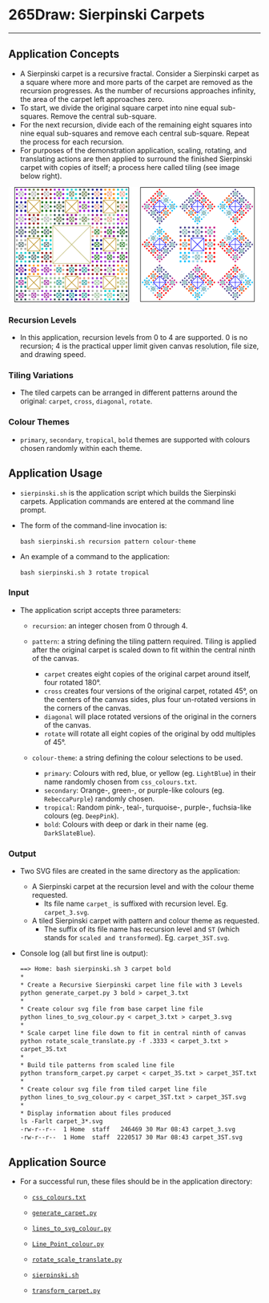 #	265Draw: Sierpinski Carpets

---
##	Application Concepts

*	A Sierpinski carpet is a recursive fractal. Consider a Sierpinski carpet as a square where more and more parts of the carpet are removed as the recursion progresses. As the number of recursions approaches infinity, the area of the carpet left approaches zero.
*	To start, we divide the original square carpet into nine equal sub-squares. Remove the central sub-square.
*	For the next recursion, divide each of the remaining eight squares into nine equal sub-squares and remove each central sub-square. Repeat the process for each recursion.
*	For purposes of the demonstration application, scaling, rotating, and translating actions are then applied to surround the finished Sierpinski carpet with copies of itself; a process here called tiling (see image below right).

![Example Carpets](carpets.png "Three levels of recursion on left; Two levels of recursion with rotate tiling on right.")

###	Recursion Levels
*	In this application, recursion levels from 0 to 4 are supported. 0 is no recursion; 4 is the practical upper limit given canvas resolution, file size, and drawing speed.

###	Tiling Variations
*	The tiled carpets can be arranged in different patterns around the original: `carpet`, `cross`, `diagonal`, `rotate`.

### Colour Themes
*	`primary`, `secondary`, `tropical`, `bold` themes are supported with colours chosen randomly within each theme.

##	Application Usage

*	`sierpinski.sh` is the application script which builds the Sierpinski carpets. Application commands are entered at the command line prompt.

*	The form of the command-line invocation is:

	`bash sierpinski.sh recursion pattern colour-theme`

*	An example of a command to the application:

	`bash sierpinski.sh 3 rotate tropical`
	
###	Input

* The application script accepts three parameters:

	*	`recursion`: an integer chosen from 0 through 4.

	*	`pattern`: a string defining the tiling pattern required. Tiling is applied after the original carpet is scaled down to fit within the central ninth of the canvas.
		*	`carpet` creates eight copies of the original carpet around itself, four rotated 180°.
		*	`cross` creates four versions of the original carpet, rotated 45°, on the centers of the canvas sides, plus four un-rotated versions in the corners of the canvas.
		*	`diagonal` will place rotated versions of the original in the corners of the canvas.
		*	`rotate` will rotate all eight copies of the original by odd multiples of 45°.
				
	*	`colour-theme`: a string defining the colour selections to be used.
		*	`primary`: Colours with red, blue, or yellow (eg. `LightBlue`) in their name randomly chosen from `css_colours.txt`.
		*	`secondary`: Orange-, green-, or purple-like colours (eg. `RebeccaPurple`) randomly chosen.
		*	`tropical`: Random pink-, teal-, turquoise-, purple-, fuchsia-like colours (eg. `DeepPink`).
		*	`bold`: Colours with deep or dark in their name (eg. `DarkSlateBlue`).

###	Output
	
*	Two SVG files are created in the same directory as the application:
	*	A Sierpinski carpet at the recursion level and with the colour theme requested.
		*	Its file name `carpet_` is suffixed with recursion level. Eg. `carpet_3.svg`.
	*	A tiled Sierpinski carpet with pattern and colour theme as requested.
		*	The suffix of its file name has recursion level and `ST` (which stands for `scaled and transformed`). Eg. `carpet_3ST.svg`.
		
*	Console log (all but first line is output):

		==> Home: bash sierpinski.sh 3 carpet bold
		*
		* Create a Recursive Sierpinski carpet line file with 3 Levels
		python generate_carpet.py 3 bold > carpet_3.txt
		*
		* Create colour svg file from base carpet line file
		python lines_to_svg_colour.py < carpet_3.txt > carpet_3.svg
		*
		* Scale carpet line file down to fit in central ninth of canvas
		python rotate_scale_translate.py -f .3333 < carpet_3.txt > carpet_3S.txt
		*
		* Build tile patterns from scaled line file
		python transform_carpet.py carpet < carpet_3S.txt > carpet_3ST.txt
		*
		* Create colour svg file from tiled carpet line file
		python lines_to_svg_colour.py < carpet_3ST.txt > carpet_3ST.svg
		*
		* Display information about files produced
		ls -Farlt carpet_3*.svg
		-rw-r--r--  1 Home  staff   246469 30 Mar 08:43 carpet_3.svg
		-rw-r--r--  1 Home  staff  2220517 30 Mar 08:43 carpet_3ST.svg

##	Application Source

*	For a successful run, these files should be in the application directory:

	*	[`css_colours.txt`](https://github.com/jhollandUVic/265Draw/blob/master/css_colours.txt)
	
	*	[`generate_carpet.py`](https://github.com/jhollandUVic/265Draw/blob/master/generate_carpet.py)
	
	*	[`lines_to_svg_colour.py`](https://github.com/jhollandUVic/265Draw/blob/master/lines_to_svg_colour.py)
	
	*	[`Line_Point_colour.py`](https://github.com/jhollandUVic/265Draw/blob/master/Line_Point_colour.py)
	
	*	[`rotate_scale_translate.py`](https://github.com/jhollandUVic/265Draw/blob/master/rotate_scale_translate.py)
	
	*	[`sierpinski.sh`](https://github.com/jhollandUVic/265Draw/blob/master/sierpinski.sh)
	
	*	[`transform_carpet.py`](https://github.com/jhollandUVic/265Draw/blob/master/transform_carpet.py)


